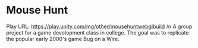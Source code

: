 # Mouse Hunt
Play URL: https://play.unity.com/mg/other/mousehuntwebglbuild /n
A group project for a game devolopment class in college. The goal was to replicate the popular early 2000's game Bug on a Wire.
